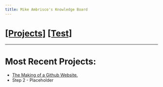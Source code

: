 ```yaml
---
title: Mike Ambrisco's Knowledge Board
---
```

# [[Projects]][0]   [[Test]][1]
---

# Most Recent Projects:
* [The Making of a Github Website.][4]
* Step 2 - Placeholder

[0]: /projects/
[1]: /test/
[4]: /projects/website/
